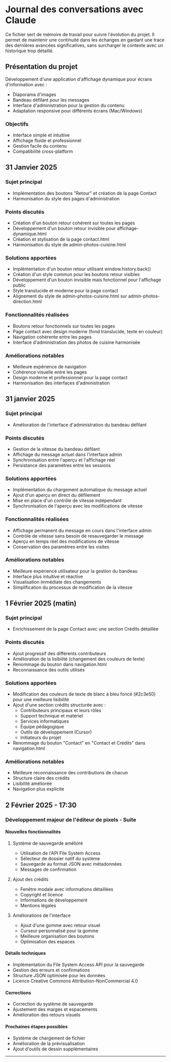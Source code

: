 # Journal des conversations avec Claude

Ce fichier sert de mémoire de travail pour suivre l'évolution du projet. Il permet de maintenir une continuité dans les échanges en gardant une trace des dernières avancées significatives, sans surcharger le contexte avec un historique trop détaillé.

## Présentation du projet
Développement d'une application d'affichage dynamique pour écrans d'information avec :
- Diaporama d'images
- Bandeau défilant pour les messages
- Interface d'administration pour la gestion du contenu
- Adaptation responsive pour différents écrans (Mac/Windows)

### Objectifs
- Interface simple et intuitive
- Affichage fluide et professionnel
- Gestion facile du contenu
- Compatibilité cross-platform

## 31 Janvier 2025

### Sujet principal
- Implémentation des boutons "Retour" et création de la page Contact
- Harmonisation du style des pages d'administration

### Points discutés
- Création d'un bouton retour cohérent sur toutes les pages
- Développement d'un bouton retour invisible pour affichage-dynamique.html
- Création et stylisation de la page contact.html
- Harmonisation du style de admin-photos-cuisine.html

### Solutions apportées
- Implémentation d'un bouton retour utilisant window.history.back()
- Création d'un style commun pour les boutons retour visibles
- Développement d'un bouton invisible mais fonctionnel pour l'affichage public
- Style translucide et moderne pour la page contact
- Alignement du style de admin-photos-cuisine.html sur admin-photos-direction.html

### Fonctionnalités réalisées
- Boutons retour fonctionnels sur toutes les pages
- Page contact avec design moderne (fond translucide, texte en couleur)
- Navigation cohérente entre les pages
- Interface d'administration des photos de cuisine harmonisée

### Améliorations notables
- Meilleure expérience de navigation
- Cohérence visuelle entre les pages
- Design moderne et professionnel pour la page contact
- Harmonisation des interfaces d'administration

## 31 janvier 2025

### Sujet principal
- Amélioration de l'interface d'administration du bandeau défilant

### Points discutés
- Gestion de la vitesse du bandeau défilant
- Affichage du message actuel dans l'interface admin
- Synchronisation entre l'aperçu et l'affichage réel
- Persistance des paramètres entre les sessions

### Solutions apportées
- Implémentation du chargement automatique du message actuel
- Ajout d'un aperçu en direct du défilement
- Mise en place d'un contrôle de vitesse indépendant
- Synchronisation de l'aperçu avec les modifications de vitesse

### Fonctionnalités réalisées
- Affichage permanent du message en cours dans l'interface admin
- Contrôle de vitesse sans besoin de resauvegarder le message
- Aperçu en temps réel des modifications de vitesse
- Conservation des paramètres entre les visites

### Améliorations notables
- Meilleure expérience utilisateur pour la gestion du bandeau
- Interface plus intuitive et réactive
- Visualisation immédiate des changements
- Simplification du processus de modification de la vitesse

## 1 Février 2025 (matin)

### Sujet principal
- Enrichissement de la page Contact avec une section Crédits détaillée

### Points discutés
- Ajout progressif des différents contributeurs
- Amélioration de la lisibilité (changement des couleurs de texte)
- Renommage du bouton dans navigation.html
- Reconnaissance des outils utilisés

### Solutions apportées
- Modification des couleurs de texte de blanc à bleu foncé (#2c3e50) pour une meilleure lisibilité
- Ajout d'une section crédits structurée avec :
  * Contributeurs principaux et leurs rôles
  * Support technique et matériel
  * Services informatiques
  * Équipe pédagogique
  * Outils de développement (Cursor)
  * Initiateurs du projet
- Renommage du bouton "Contact" en "Contact et Crédits" dans navigation.html

### Améliorations notables
- Meilleure reconnaissance des contributions de chacun
- Structure claire des crédits
- Lisibilité améliorée
- Navigation plus explicite

## 2 Février 2025 - 17:30

### Développement majeur de l'éditeur de pixels - Suite

#### Nouvelles fonctionnalités
1. Système de sauvegarde amélioré
   - Utilisation de l'API File System Access
   - Sélecteur de dossier natif du système
   - Sauvegarde au format JSON avec métadonnées
   - Messages de confirmation

2. Ajout des crédits
   - Fenêtre modale avec informations détaillées
   - Copyright et licence
   - Informations de développement
   - Mentions légales

3. Améliorations de l'interface
   - Ajout d'une gomme avec retour visuel
   - Curseur personnalisé pour la gomme
   - Meilleure organisation des boutons
   - Optimisation des espaces

#### Détails techniques
- Implémentation du File System Access API pour la sauvegarde
- Gestion des erreurs et confirmations
- Structure JSON optimisée pour les données
- Licence Creative Commons Attribution-NonCommercial 4.0

#### Corrections
- Correction du système de sauvegarde
- Ajustement des marges et espacements
- Amélioration des retours visuels

#### Prochaines étapes possibles
- Système de chargement de fichier
- Amélioration de la prévisualisation
- Ajout d'outils de dessin supplémentaires

--- 